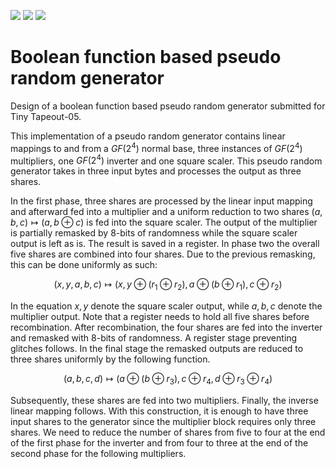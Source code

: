 ![](../../workflows/gds/badge.svg) ![](../../workflows/docs/badge.svg) ![](../../workflows/test/badge.svg)
# Boolean function based pseudo random generator
Design of a boolean function based pseudo random generator submitted for Tiny Tapeout-05.

This implementation of a pseudo random generator contains linear mappings to and from a $GF(2^4)$ normal base, three instances of $GF(2^4)$ multipliers, one $GF(2^4)$ inverter and one square scaler. This pseudo random generator takes in three input bytes and processes the output as three shares.
      
In the first phase, three shares are processed by the linear input mapping and afterward fed into a multiplier and a uniform reduction to two shares $(a,b,c)\mapsto(a,b \oplus c)$ is fed into the square scaler. 
The output of the multiplier is partially remasked by 8-bits of randomness while the square scaler output is left as is. 
The result is saved in a register. In phase two the overall five shares are combined into four shares. Due to the previous remasking, this can be done uniformly as such:
      
$$(x,y,a,b,c)\mapsto(x,y \oplus (r_1 \oplus r_2),a \oplus (b \oplus r_1),c \oplus r_2)$$

In the equation $x,y$ denote the square scaler output, while $a,b,c$ denote the multiplier output. Note that a register needs to hold all five shares before recombination. 
After recombination, the four shares are fed into the inverter and remasked with 8-bits of randomness. A register stage preventing glitches follows. 
In the final stage the remasked outputs are reduced to three shares uniformly by the following function.
      
$$(a,b,c,d)\mapsto(a \oplus (b \oplus r_3),c \oplus r_4,d \oplus r_3 \oplus r_4)$$
      
Subsequently, these shares are fed into two multipliers. Finally, the inverse linear mapping follows. With this construction, it is enough to have three input shares to the generator since the multiplier block requires only three shares.
We need to reduce the number of shares from five to four at the end of the first phase for the inverter and from four to three at the end of the second phase for the following multipliers.
